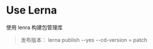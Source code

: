 <!--
 * @Author: 郁南
 * @LastEditors: 郁南
 * @Date: 2021-10-01 15:49:40
 * @LastEditTime: 2021-10-01 19:45:56
 * @FilePath: \yunan\README.md
 * @Description: 
-->
# Use Lerna

使用 lenra 构建包管理库

> 发布版本： lerna publish --yes --cd-version = patch